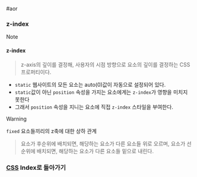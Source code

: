 #aor 
### z-index
>[!note]
>#### z-index
>
>>z-axis의 깊이를 결정해, 사용자의 시점 방향으로 요소의 깊이를 결정하는 CSS 프로퍼티이다.

- `static` 웹사이트의 모든 요소는 auto(0)값이 자동으로 설정되어 있다.
- `static`값이 아닌 `position` 속성을 가지는 요소에게는 `z-index`가 영향을 미치지 못한다
- 그래서 `position` 속성을 지니는 요소에 직접 `z-index` 스타일을 부여한다.  

>[!warning]
>`fixed` 요소들끼리의 z축에 대한 상하 관계
>>요소가 후순위에 배치되면, 해당하는 요소가 다른 요소들 위로 오르며,
>>요소가 선순위에 배치되면, 해당하는 요소가 다른 요소들 밑으로 내린다.
### [CSS](../../../Dev-Index/CSS.md) Index로 돌아가기